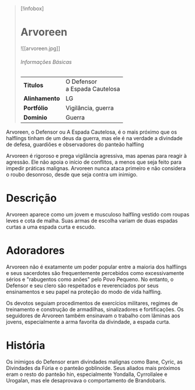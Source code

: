 > [!infobox]
> # Arvoreen
> ![[arvoreen.jpg]]
> ###### Informações Básicas
> | | |
> | ---- | ---- |
> | **Titulos** | O Defensor<br/>a Espada Cautelosa |
> | **Alinhamento** | LG |
> | **Portfólio** | Vigilância, guerra |
> | **Domínio** | Guerra |

Arvoreen, o Defensor ou A Espada Cautelosa, é o mais próximo que os halflings tinham de um deus da guerra, mas ele é na verdade a divindade de defesa, guardiões e observadores do panteão halfling

Arvoreen é rigoroso e prega vigilância agressiva, mas apenas para reagir à agressão. Ele não apoia o início de conflitos, a menos que seja feito para impedir práticas malignas. Arvoreen nunca ataca primeiro e não considera o roubo desonroso, desde que seja contra um inimigo.

# Descrição
Arvoreen aparece como um jovem e musculoso halfling vestido com roupas leves e cota de malha. Suas armas de escolha variam de duas espadas curtas a uma espada curta e escudo.

# Adoradores
Arvoreen não é exatamente um poder popular entre a maioria dos halflings e seus sacerdotes são frequentemente percebidos como excessivamente sérios e "rabugentos como anões" pelo Povo Pequeno. No entanto, o Defensor e seu clero são respeitados e reverenciados por seus ensinamentos e seu papel na proteção do modo de vida halfling.

Os devotos seguiam procedimentos de exercícios militares, regimes de treinamento e construção de armadilhas, sinalizadores e fortificações. Os seguidores de Arvoreen também ensinavam o trabalho com lâminas aos jovens, especialmente a arma favorita da divindade, a espada curta.

# História
Os inimigos do Defensor eram divindades malignas como Bane, Cyric, as Divindades da Fúria e o panteão goblinoide. Seus aliados mais próximos eram o resto do panteão hin, especialmente Yondalla, Cyrrollalee e Urogalan, mas ele desaprovava o comportamento de Brandobaris.